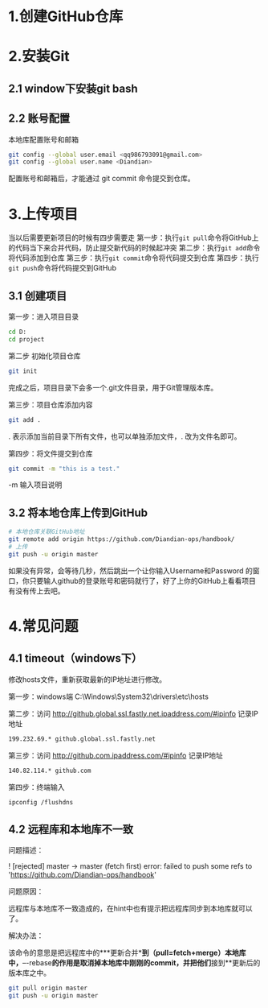 # 1.创建GitHub仓库

# 2.安装Git

## 2.1 window下安装git bash

## 2.2 账号配置

本地库配置账号和邮箱

```bash
git config --global user.email <qq986793091@gmail.com>
git config --global user.name <Diandian>
```

配置账号和邮箱后，才能通过 git commit 命令提交到仓库。

# 3.上传项目

当以后需要更新项目的时候有四步需要走
第一步：执行`git pull`命令将GitHub上的代码当下来合并代码，防止提交新代码的时候起冲突
第二步：执行`git add`命令将代码添加到仓库
第三步：执行`git commit`命令将代码提交到仓库
第四步：执行`git push`命令将代码提交到GitHub

## 3.1 创建项目

第一步：进入项目目录

```bash
cd D:
cd project
```

第二步 初始化项目仓库

```bash
git init
```

完成之后，项目目录下会多一个.git文件目录，用于Git管理版本库。

第三步：项目仓库添加内容

```bash
git add .
```

. 表示添加当前目录下所有文件，也可以单独添加文件，. 改为文件名即可。

第四步：将文件提交到仓库

```bash
git commit -m "this is a test."
```

-m 输入项目说明

## 3.2 将本地仓库上传到GitHub

```bash
# 本地仓库关联GitHub地址
git remote add origin https://github.com/Diandian-ops/handbook/
# 上传
git push -u origin master
```

如果没有异常，会等待几秒，然后跳出一个让你输入Username和Password 的窗口，你只要输人github的登录账号和密码就行了，好了上你的GitHub上看看项目有没有传上去吧。

# 4.常见问题

## 4.1 timeout（windows下）

修改hosts文件，重新获取最新的IP地址进行修改。

第一步：windows端 C:\Windows\System32\drivers\etc\hosts

第二步：访问 http://github.global.ssl.fastly.net.ipaddress.com/#ipinfo 记录IP地址

```bash
199.232.69.* github.global.ssl.fastly.net
```

第三步：访问 http://github.com.ipaddress.com/#ipinfo 记录IP地址

```bash
140.82.114.* github.com
```

第四步：终端输入 

```bash
ipconfig /flushdns
```



## 4.2 远程库和本地库不一致

问题描述：

 ! [rejected]        master -> master (fetch first)
error: failed to push some refs to 'https://github.com/Diandian-ops/handbook'

问题原因：

远程库与本地库不一致造成的，在hint中也有提示把远程库同步到本地库就可以了。

解决办法：

该命令的意思是把远程库中的**\*更新合并\***到（**pull=fetch+merge**）本地库中，**–-rebase**的作用是取消掉本地库中刚刚的commit，并把他们**接到**更新后的版本库之中。

```bash
git pull origin master
git push -u origin master
```

